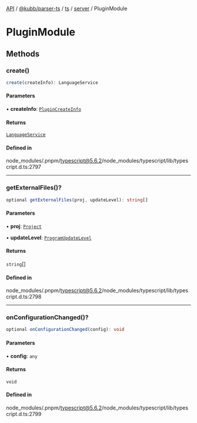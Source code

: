 [API](../../../../../../../packages.md) / [@kubb/parser-ts](../../../../../index.md) / [ts](../../../index.md) / [server](../index.md) / PluginModule

# PluginModule

## Methods

### create()

```ts
create(createInfo): LanguageService
```

#### Parameters

• **createInfo**: [`PluginCreateInfo`](PluginCreateInfo.md)

#### Returns

[`LanguageService`](../../../interfaces/LanguageService.md)

#### Defined in

node\_modules/.pnpm/typescript@5.6.2/node\_modules/typescript/lib/typescript.d.ts:2797

***

### getExternalFiles()?

```ts
optional getExternalFiles(proj, updateLevel): string[]
```

#### Parameters

• **proj**: [`Project`](../classes/Project.md)

• **updateLevel**: [`ProgramUpdateLevel`](../../../enumerations/ProgramUpdateLevel.md)

#### Returns

`string`[]

#### Defined in

node\_modules/.pnpm/typescript@5.6.2/node\_modules/typescript/lib/typescript.d.ts:2798

***

### onConfigurationChanged()?

```ts
optional onConfigurationChanged(config): void
```

#### Parameters

• **config**: `any`

#### Returns

`void`

#### Defined in

node\_modules/.pnpm/typescript@5.6.2/node\_modules/typescript/lib/typescript.d.ts:2799
